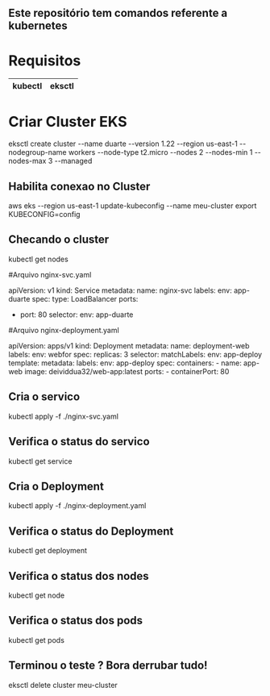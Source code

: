 ## Este repositório tem comandos referente a kubernetes

# Requisitos

| kubectl | eksctl |
|---------|--------|

# Criar Cluster EKS
eksctl create cluster --name duarte --version 1.22 --region us-east-1 --nodegroup-name workers --node-type t2.micro --nodes 2 --nodes-min 1 --nodes-max 3 --managed

## Habilita conexao no Cluster
aws eks --region us-east-1 update-kubeconfig --name meu-cluster
export KUBECONFIG=config

## Checando o cluster
kubectl get nodes

#Arquivo nginx-svc.yaml

apiVersion: v1
kind: Service
metadata:
  name: nginx-svc
  labels:
    env: app-duarte
spec:
  type: LoadBalancer
  ports:
  - port: 80
  selector:
    env: app-duarte
		
#Arquivo nginx-deployment.yaml

apiVersion: apps/v1
kind: Deployment
metadata:
  name: deployment-web
  labels:
    env: webfor
spec:
  replicas: 3
  selector:
    matchLabels:
      env: app-deploy
  template:
    metadata:
      labels:
        env: app-deploy
    spec:
      containers:
      - name: app-web
        image: deividdua32/web-app:latest
        ports:
        - containerPort: 80


## Cria o servico
kubectl apply -f ./nginx-svc.yaml

## Verifica o status do servico
kubectl get service

## Cria o Deployment
kubectl apply -f ./nginx-deployment.yaml

## Verifica o status do Deployment
kubectl get deployment

## Verifica o status dos nodes
kubectl get node

## Verifica o status dos pods
kubectl get pods

## Terminou o teste ? Bora derrubar tudo!
eksctl delete cluster meu-cluster
